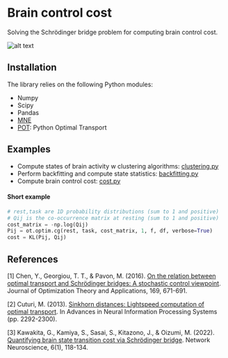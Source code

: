 # Brain control cost

Solving the Schr&ouml;dinger bridge problem for computing brain control cost.

![alt text](/../master/images/figure1.png?raw=true)

## Installation

The library relies on the following Python modules:
- Numpy
- Scipy
- Pandas
- [MNE](https://mne.tools/stable/index.html)
- [POT](https://github.com/PythonOT/POT): Python Optimal Transport

## Examples

* Compute states of brain activity w clustering algorithms: [clustering.py](/../master/clustering.py)
* Perform backfitting and compute state statistics: [backfitting.py](/../master/backfitting.py)
* Compute brain control cost: [cost.py](/../master/cost.py)

#### Short example

```python
# rest,task are 1D probability distributions (sum to 1 and positive)
# Qij is the co-occurrence matrix at resting (sum to 1 and positive)
cost_matrix = -np.log(Qij)
Pij = ot.optim.cg(rest, task, cost_matrix, 1, f, df, verbose=True)
cost = KL(Pij, Qij)
```

## References

[1] Chen, Y., Georgiou, T. T., & Pavon, M. (2016). [On the relation between optimal transport and Schrödinger bridges: A stochastic control viewpoint](https://link.springer.com/article/10.1007/s10957-015-0803-z). Journal of Optimization Theory and Applications, 169, 671-691.

[2] Cuturi, M. (2013). [Sinkhorn distances: Lightspeed computation of optimal transport](https://arxiv.org/pdf/1306.0895.pdf). In Advances in Neural Information Processing Systems (pp. 2292-2300).

[3] Kawakita, G., Kamiya, S., Sasai, S., Kitazono, J., & Oizumi, M. (2022). [Quantifying brain state transition cost via Schrödinger bridge](https://direct.mit.edu/netn/article/6/1/118/107814/Quantifying-brain-state-transition-cost-via). Network Neuroscience, 6(1), 118-134.
